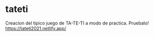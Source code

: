 # tateti
Creacion del tipico juego de TA-TE-TI a modo de practica.
Pruebalo! https://tateti2021.netlify.app/
